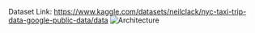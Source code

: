 Dataset Link:
https://www.kaggle.com/datasets/neilclack/nyc-taxi-trip-data-google-public-data/data
![Architecture](docs/architecture.png)
